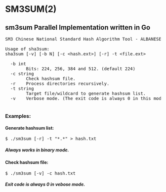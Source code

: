 # SM3SUM(2)
## sm3sum Parallel Implementation written in Go

<PRE>
SM3 Chinese National Standard Hash Algorithm Tool - ALBANESE Lab (c) 2020-2021

Usage of sha3sum:
sha3sum [-v] [-b N] [-c &lt;hash.ext&gt;] [-r] -t &lt;file.ext&gt;

  -b int
        Bits: 224, 256, 384 and 512. (default 224)
  -c string
        Check hashsum file.
  -r    Process directories recursively.
  -t string
        Target file/wildcard to generate hashsum list.
  -v    Verbose mode. (The exit code is always 0 in this mode)
  </PRE>
  
### Examples:

#### Generate hashsum list:
<pre>
$ ./sm3sum [-r] -t "*.*" > hash.txt
</pre>
##### Always works in binary mode. 

#### Check hashsum file:
<pre>
$ ./sm3sum [-v] -c hash.txt
</pre>
##### Exit code is always 0 in vebose mode. 
